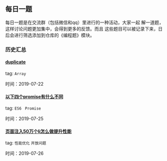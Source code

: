 ## 每日一题
每日一题是在交流群（包括微信和qq）里进行的一种活动，大家一起
解一道题，这样讨论问题更加集中，会得到更多的反馈。而且
这些题目可以被记录下来，日后会进行筛选添加到仓库的《编程题》模块。

### 历史汇总

#### [duplicate](./2019-07-22.md)

tag: `Array`

时间：2019-07-22

#### [以下四个promise有什么不同](./2019-07-25.md)

tag: `ES6 ` `Promise`

时间：2019-07-25

#### [页面注入50万个li怎么做提升性能](./2019-07-26.md)

tag: `性能优化` `开放问题`

时间：2019-07-26
